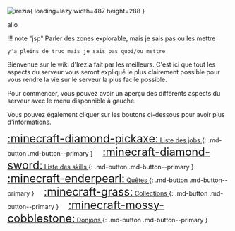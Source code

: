 <span class="centered">![irezia](https://irezia.fr/storage/img/banner.png){ loading=lazy width=487 height=288 }</span>


allo

!!! note "jsp"
    Parler des zones explorable, mais je sais pas ou les mettre
    
    y'a pleins de truc mais je sais pas quoi/ou mettre

Bienvenue sur le wiki d'Irezia fait par les meilleurs.
C'est ici que tout les aspects du serveur vous seront expliqué le plus clairement possible pour vous rendre la vie sur le serveur la plus facile possible.

Pour commencer, vous pouvez avoir un aperçu des différents aspects du serveur avec le menu disponnible à gauche.

Vous pouvez également cliquer sur les boutons ci-dessous pour avoir plus d'informations.





[<span style="font-size:25px">:minecraft-diamond-pickaxe:</span> Liste des jobs ](Jobs/Mineur){: .md-button .md-button--primary }              
[<span style="font-size:25px">:minecraft-diamond-sword:</span> Liste des skills ](Skills/Mineur){: .md-button .md-button--primary }    
[<span style="font-size:25px">:minecraft-enderpearl:</span> Quêtes ](Quetes/Introduction){: .md-button .md-button--primary }              
[<span style="font-size:25px">:minecraft-grass:</span> Collections ](#){: .md-button .md-button--primary }              
[<span style="font-size:25px">:minecraft-mossy-cobblestone:</span> Donjons ](#){: .md-button .md-button--primary }
